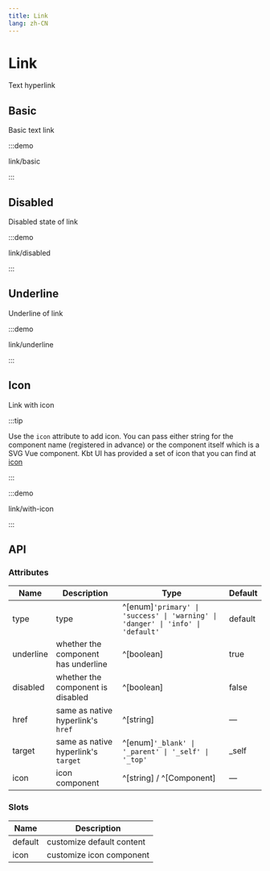 ```yaml
---
title: Link
lang: zh-CN
---
```


# Link

Text hyperlink

## Basic

Basic text link

:::demo

link/basic

:::

## Disabled

Disabled state of link

:::demo

link/disabled

:::

## Underline

Underline of link

:::demo

link/underline

:::

## Icon

Link with icon

:::tip

Use the `icon` attribute to add icon. You can pass either string for the component name (registered in advance) or the component itself which is a SVG Vue component. Kbt UI has provided a set of icon that you can find at [icon](/zh-CN/component/icon)

:::

:::demo

link/with-icon

:::

## API

### Attributes

| Name      | Description                         | Type                                                                            | Default |
| --------- | ----------------------------------- | ------------------------------------------------------------------------------- | ------- |
| type      | type                                | ^[enum]`'primary' \| 'success' \| 'warning' \| 'danger' \| 'info' \| 'default'` | default |
| underline | whether the component has underline | ^[boolean]                                                                      | true    |
| disabled  | whether the component is disabled   | ^[boolean]                                                                      | false   |
| href      | same as native hyperlink's `href`   | ^[string]                                                                       | —       |
| target    | same as native hyperlink's `target` | ^[enum]`'_blank' \| '_parent' \| '_self' \| '_top'`                             | \_self  |
| icon      | icon component                      | ^[string] / ^[Component]                                                        | —       |

### Slots

| Name    | Description               |
| ------- | ------------------------- |
| default | customize default content |
| icon    | customize icon component  |
